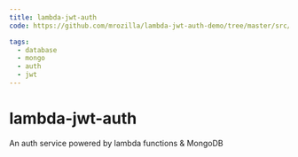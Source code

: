 ```yaml
---
title: lambda-jwt-auth
code: https://github.com/mrozilla/lambda-jwt-auth-demo/tree/master/src/lambda

tags: 
  - database
  - mongo
  - auth
  - jwt
---
```


# lambda-jwt-auth

An auth service powered by lambda functions &amp; MongoDB
